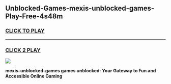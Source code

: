 
## Unblocked-Games-mexis-unblocked-games-Play-Free-4s48m
<h3>
<a href="https://premium76.site?title=mexis-unblocked-games&ref=23A">CLICK TO PLAY</a></h3>
<hr>

<h3>
<a href="https://premium76.site?title=mexis-unblocked-games&ref=23A">CLICK 2 PLAY</a>
  
</h3>

<a href="https://premium76.site?title=mexis-unblocked-games&ref=23A"><img src="https://clearcache.store/games.png"></a>


**mexis-unblocked-games games unblocked: Your Gateway to Fun and Accessible Online Gaming**
